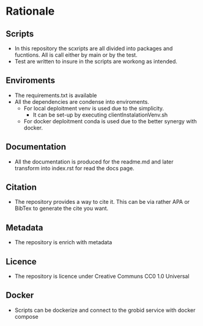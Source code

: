 # Rationale

## Scripts

- In this repository the scxripts are all divided into packages and fucntions. All is call either by main or by the test.
- Test are written to insure in the scripts are workong as intended.

## Enviroments

- The requirements.txt is available
- All the dependencies are condense into enviroments.
    - For local deploitment venv is used due to the simplicity.
        - It can be set-up by executing clientInstalationVenv.sh
    - For docker deploitment conda is used due to the better synergy with docker.

## Documentation

- All the documentation is produced for the readme.md and later transform into index.rst for read the docs page.

## Citation

- The repository provides a way to cite it. This can be via rather APA or BibTex to generate the cite you want.

## Metadata

- The repository is enrich with metadata

## Licence

- The repository is licence under Creative Communs CC0 1.0 Universal

## Docker

- Scripts can be dockerize and connect to the grobid service with docker compose
